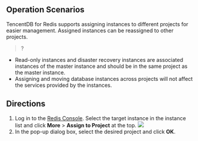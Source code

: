 ## Operation Scenarios
TencentDB for Redis supports assigning instances to different projects for easier management. Assigned instances can be reassigned to other projects.
>?
- Read-only instances and disaster recovery instances are associated instances of the master instance and should be in the same project as the master instance.
- Assigning and moving database instances across projects will not affect the services provided by the instances.

## Directions
1. Log in to the [Redis Console](https://console.cloud.tencent.com/redis). Select the target instance in the instance list and click **More** > **Assign to Project** at the top.
![](https://main.qcloudimg.com/raw/6e3e4070849f5f45e75e2c1ec7568c56.png)
2. In the pop-up dialog box, select the desired project and click **OK**.


